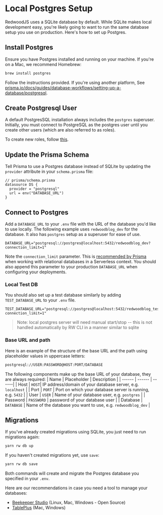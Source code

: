 # Local Postgres Setup

RedwoodJS uses a SQLite database by default. While SQLite makes local development easy, you're
likely going to want to run the same database setup you use on production. Here's how to set up
Postgres.

## Install Postgres

Ensure you have Postgres installed and running on your machine. If you're on a Mac, we recommend
Homebrew:

```bash
brew install postgres
```

Follow the instructions provided. If you're using another platform, See
[prisma.io/docs/guides/database-workflows/setting-up-a-database/postgresql](https://www.prisma.io/docs/guides/database-workflows/setting-up-a-database/postgresql).


## Create Postgresql User

A default PostgresSQL installation always includes the `postgres` superuser. Initially, you must connect to PostgreSQL as the postgres user until you create other users (which are also referred to as roles).

To create new roles, follow [this](https://www.digitalocean.com/community/tutorials/how-to-install-and-use-postgresql-on-ubuntu-18-04#step-3-%E2%80%94-creating-a-new-role).

## Update the Prisma Schema

Tell Prisma to use a Postgres database instead of SQLite by updating the `provider` attribute in your
`schema.prisma` file:

```prisma
// prisma/schema.prisma
datasource DS {
  provider = "postgresql"
  url = env("DATABASE_URL")
}
```

## Connect to Postgres

Add a `DATABASE_URL` to your `.env` file with the URL of the database you'd like to use locally. The
following example uses `redwoodblog_dev` for the database. It also has `postgres` setup as a
superuser for ease of use.
```env
DATABASE_URL="postgresql://postgres@localhost:5432/redwoodblog_dev?connection_limit=1"
```

Note the `connection_limit` parameter. This is [recommended by Prisma](https://www.prisma.io/docs/reference/tools-and-interfaces/prisma-client/deployment#recommended-connection-limit) when working with
relational databases in a Serverless context. You should also append this parameter to your production
`DATABASE_URL` when configuring your deployments.

### Local Test DB
You should also set up a test database similarly by adding `TEST_DATABASE_URL` to your `.env` file.
```env
TEST_DATABASE_URL="postgresql://postgres@localhost:5432/redwoodblog_test?connection_limit=1"
```

> Note: local postgres server will need manual start/stop -- this is not handled automatically by RW CLI in a manner similar to sqlite

### Base URL and path

Here is an example of the structure of the base URL and the path using placeholder values in uppercase letters:
```bash
postgresql://USER:PASSWORD@HOST:PORT/DATABASE
```
The following components make up the base URL of your database, they are always required:
| Name | Placeholder | Description |
| ------ | ------ | ------|
| Host | `HOST`| IP address/domain of your database server, e.g. `localhost` |
| Port | `PORT` | Port on which your database server is running, e.g. `5432` |
| User | `USER` | Name of your database user, e.g. `postgres` |
| Password | `PASSWORD` | password of your database user |
| Database | `DATABASE` | Name of the database you want to use, e.g. `redwoodblog_dev` |

## Migrations
If you've already created migrations using SQLite, you just need to run migrations again:

```bash
yarn rw db up
```

If you haven't created migrations yet, use `save`:

```bash
yarn rw db save
```

Both commands will create and migrate the Postgres database you specified in your `.env`.


Here are our recommendations in case you need a tool to manage your databases:
- [Beekeeper Studio](https://www.beekeeperstudio.io/) (Linux, Mac, Windows - Open Source)
- [TablePlus](https://tableplus.com/) (Mac, Windows)
